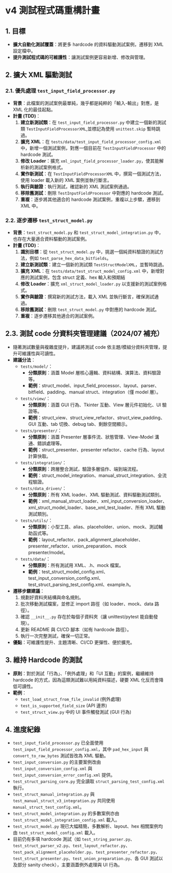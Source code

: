 # v4 測試程式碼重構計畫

## 1. 目標
- **擴大自動化測試覆蓋**：將更多 hardcode 的資料驅動測試案例，遷移到 XML 設定檔中。
- **提升測試程式碼的可維護性**：讓測試案例更容易新增、修改與管理。

## 2. 擴大 XML 驅動測試

### 2.1. 優先處理 `test_input_field_processor.py`
- **背景**：此檔案的測試案例最單純，幾乎都是純粹的「輸入-輸出」對應，是 XML 化的最佳起點。
- **計畫 (TDD)**：
    1.  **建立新測試類**：在 `test_input_field_processor.py` 中建立一個新的測試類 `TestInputFieldProcessorXML`,並標記為使用 `unittest.skip` 暫時跳過。
    2.  **擴充 XML**：在 `tests/data/test_input_field_processor_config.xml` 中，新增一個測試案例，對應一個目前在 `TestInputFieldProcessor` 中的 hardcode 測試。
    3.  **修改 Loader**：擴充 `xml_input_field_processor_loader.py`，使其能解析新的測試案例格式。
    4.  **實作新測試**：在 `TestInputFieldProcessorXML` 中，撰寫一個測試方法，使用 loader 載入新的 XML 案例並執行斷言。
    5.  **執行與驗證**：執行測試，確認新的 XML 測試案例通過。
    6.  **移除舊測試**：刪除 `TestInputFieldProcessor` 中對應的 hardcode 測試。
    7.  **重複**：逐步將其他適合的 hardcode 測試案例，重複以上步驟，遷移到 XML 中。

### 2.2. 逐步遷移 `test_struct_model.py`
- **背景**：`test_struct_model.py` 和 `test_struct_model_integration.py` 中，也存在大量適合資料驅動的測試案例。
- **計畫 (TDD)**：
    1.  **識別目標**：從 `test_struct_model.py` 中，挑選一個純資料驗證的測試方法，例如 `test_parse_hex_data_bitfields`。
    2.  **建立新測試類**：建立一個新的測試類 `TestStructModelXML`，並暫時跳過。
    3.  **擴充 XML**：在 `tests/data/test_struct_model_config.xml` 中，新增對應的測試案例，包含 struct 定義、hex 輸入和預期結
    4.  **修改 Loader**：擴充 `xml_struct_model_loader.py` 以支援新的測試案例格式。
    5.  **實作與驗證**：撰寫新的測試方法，載入 XML 並執行斷言，確保測試通過。
    6.  **移除舊測試**：刪除 `test_struct_model.py` 中對應的 hardcode 測試。
    7.  **重複**：逐步遷移其他適合的測試案例。

## 2.3. 測試 code 分資料夾管理建議（2024/07 補充）

- 隨著測試數量與複雜度提升，建議將測試 code 依主題/模組分資料夾管理，提升可維護性與可讀性。
- **建議分法**：
    - `tests/model/`：
        - **分類原則**：涵蓋 Model 層核心邏輯、資料結構、演算法、資料驗證等。
        - **範例**：struct_model、input_field_processor、layout、parser、bitfield、padding、manual struct、integration（僅 model 層）。
    - `tests/view/`：
        - **分類原則**：涵蓋 GUI 行為、Tkinter 互動、View 層元件初始化、UI 驗證等。
        - **範例**：struct_view、struct_view_refactor、struct_view_padding、GUI 互動、tab 切換、debug tab、剩餘空間顯示。
    - `tests/presenter/`：
        - **分類原則**：涵蓋 Presenter 層事件流、狀態管理、View-Model 溝通、錯誤處理等。
        - **範例**：struct_presenter、presenter refactor、cache 行為、layout 計算快取。
    - `tests/integration/`：
        - **分類原則**：跨層整合測試，驗證多層協作、端到端流程。
        - **範例**：struct_model_integration、manual_struct_integration、全流程驗證。
    - `tests/data_driven/`：
        - **分類原則**：所有 XML loader、XML 驅動測試、資料驅動測試類別。
        - **範例**：xml_manual_struct_loader、xml_input_conversion_loader、xml_struct_model_loader、base_xml_test_loader、所有 XML 驅動測試類別。
    - `tests/utils/`：
        - **分類原則**：小型工具、alias、placeholder、union、mock、測試輔助函式等。
        - **範例**：layout_refactor、pack_alignment_placeholder、presenter_refactor、union_preparation、mock presenter/model。
    - `tests/data/`：
        - **分類原則**：所有測試用 XML、.h、mock 檔案。
        - **範例**：test_struct_model_config.xml、test_input_conversion_config.xml、test_struct_parsing_test_config.xml、example.h。
- **遷移步驟建議**：
    1. 規劃好資料夾結構與命名規則。
    2. 批次移動測試檔案，並修正 import 路徑（如 loader、mock、data 路徑）。
    3. 確認 `__init__.py` 存在於每個子資料夾（讓 unittest/pytest 能自動發現）。
    4. 更新 README 與 CI/CD 腳本（如有 hardcode 路徑）。
    5. 執行一次完整測試，確保一切正常。
- **優點**：可維護性提升、主題清晰、CI/CD 更彈性、便於擴充。

## 3. 維持 Hardcode 的測試

- **原則**：對於測試「行為」、「例外處理」和「UI 互動」的案例，繼續維持 hardcode 的方式，因為這類測試難以用純資料描述，硬要 XML 化反而會降低可讀性。
- **範例**：
    - `test_load_struct_from_file_invalid` (例外處理)
    - `test_is_supported_field_size` (API 邊界)
    - `test_struct_view.py` 中的 UI 事件觸發測試 (GUI 行為)

## 4. 進度紀錄

- `test_input_field_processor.py` 已全面使用 `test_input_field_processor_config.xml`，其中 `pad_hex_input` 與 `convert_to_raw_bytes` 測試皆改為 XML 驅動。
- `test_input_conversion.py` 的主要案例改由 `test_input_conversion_config.xml` 與 `test_input_conversion_error_config.xml` 提供。
- `test_struct_parsing_core.py` 完全讀取 `struct_parsing_test_config.xml` 執行。
- `test_struct_manual_integration.py` 與 `test_manual_struct_v3_integration.py` 共同使用 `manual_struct_test_config.xml`。
- `test_struct_model_integration.py` 的多數案例亦由 `test_struct_model_integration_config.xml` 載入。
 - `test_struct_model.py` 現已大幅精簡，多數解析、layout、hex 相關案例均由 `test_struct_model_config.xml` 載入。
- 目前仍有多項 hardcode 測試（如 `test_string_parser.py`、`test_struct_parser_v2.py`、`test_layout_refactor.py`、`test_pack_alignment_placeholder.py`、`test_presenter_refactor.py`、`test_struct_presenter.py`、`test_union_preparation.py`、各 GUI 測試以及部分 sanity check），主要涵蓋例外處理與 UI 行為。